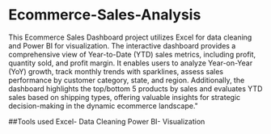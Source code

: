 # Ecommerce-Sales-Analysis
This Ecommerce Sales Dashboard project utilizes Excel for data cleaning and Power BI for visualization. The interactive dashboard provides a comprehensive view of Year-to-Date (YTD) sales metrics, including profit, quantity sold, and profit margin. It enables users to analyze Year-on-Year (YoY) growth, track monthly trends with sparklines, assess sales performance by customer category, state, and region. Additionally, the dashboard highlights the top/bottom 5 products by sales and evaluates YTD sales based on shipping types, offering valuable insights for strategic decision-making in the dynamic ecommerce landscape."

 ##Tools used
Excel- Data Cleaning
Power BI- Visualization
